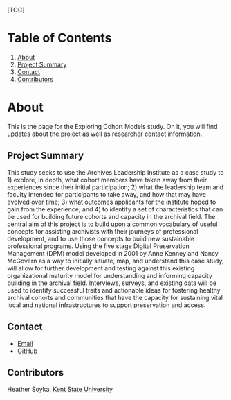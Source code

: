 [TOC]
# Table of Contents
1. [About](#about)
2. [Project Summary](#project-summary)
3. [Contact](#contact)
4. [Contributors](#contributors)

# About
This is the page for the Exploring Cohort Models study. On it, you will find updates about the project as well as researcher contact information.

## Project Summary

This study seeks to use the Archives Leadership Institute as a case study to 1) explore, in
depth, what cohort members have taken away from their experiences since their initial
participation; 2) what the leadership team and faculty intended for participants to take away, and
how that may have evolved over time; 3) what outcomes applicants for the institute hoped to
gain from the experience; and 4) to identify a set of characteristics that can be used for building
future cohorts and capacity in the archival field. The central aim of this project is to build upon a
common vocabulary of useful concepts for assisting archivists with their journeys of professional
development, and to use those concepts to build new sustainable professional programs. Using
the five stage Digital Preservation Management (DPM) model developed in 2001 by Anne
Kenney and Nancy McGovern as a way to initially situate, map, and understand this case study,
will allow for further development and testing against this existing organizational maturity model
for understanding and informing capacity building in the archival field. Interviews, surveys, and
existing data will be used to identify successful traits and actionable ideas for fostering healthy
archival cohorts and communities that have the capacity for sustaining vital local and national
infrastructures to support preservation and access.


## Contact

- [Email](mailto:hsoyka@kent.edu)
- [GitHub](https://github.com/hsoyka/)


## Contributors

Heather Soyka, [Kent State University](https://www.kent.edu/iSchool/heather-soyka-phd)
